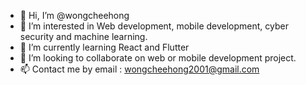 - 👋 Hi, I’m @wongcheehong
- 👀 I’m interested in Web development, mobile development, cyber security and machine learning.
- 🌱 I’m currently learning React and Flutter
- 💞️ I’m looking to collaborate on web or mobile development project.
- 📫 Contact me by email : wongcheehong2001@gmail.com

<!---
wongcheehong/wongcheehong is a ✨ special ✨ repository because its `README.md` (this file) appears on your GitHub profile.
You can click the Preview link to take a look at your changes.
--->
